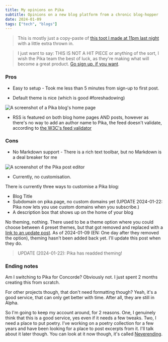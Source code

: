 ```yaml
---
title: My opinions on Pika
subtitle: Opinions on a new blog platform from a chronic blog-hopper
date: 2024-01-09
tags: ["tech", "blogs"]
---
```


> This is mostly just a copy-paste of [this toot I made at 11pm last night](https://social.lol/@la/111722937956248582) with a little extra thrown in.

> I just want to say: THIS IS NOT A HIT PIECE or anything of the sort, I wish the Pika team the best of luck, as they're making what will become a great product. [Go sign up, if you want](https://pika.page).

### Pros

- Easy to setup - Took me less than 5 minutes from sign-up to first post.

- Default theme is nice (which is good #foreshadowing)

![A screenshot of a Pika blog's home page](https://cdn.laker.tech/dottech/posts/pika/bl-home.png)

- RSS is featured on both blog home pages AND posts, however as there's no way to add an author name to Pika, the feed doesn't validate, according to [the W3C's feed validator](https://validator.w3.org/feed/check.cgi?url=https://la.pika.page/posts_feed)

### Cons

- No Markdown support - There is a rich text toolbar, but no Markdown is a deal breaker for me

![A screenshot of the Pika post editor](https://cdn.laker.tech/dottech/posts/pika/editor.png)

- Currently, no customisation.

There is currently three ways to customise a Pika blog:

- Blog Title
- Subdomain on pika.page, no custom domains yet (UPDATE 2024-01-22: Pika now lets you use custom domains when you subscribe.)
- A description box that shows up on the home of your blog

No theming, nothing.
There used to be a theme option where you could choose between 4 preset themes, but that got removed and replaced with a [link to an update post](https://pika.pika.page/posts/we-re-removing-our-theme-option-for-now).
As of 2024-01-09 (EN: One day after they removed the option), theming hasn't been added back yet. I'll update this post when they do.

> UPDATE (2024-01-22): Pika has readded theming!

### Ending notes

Am I switching to Pika for Concorde? Obviously not. I just spent 2 months creating this from scratch.

For other projects though, that don't need formatting though? Yeah, it's a good service, that can only get better with time. After all, they are still in Alpha.

So I'm going to keep my account around, for 2 reasons.
One, I genuinely think that this is a good service, yes even if it needs a few tweaks.
Two, I need a place to put poetry.
I've working on a poetry collection for a few years and have been looking for a place to post excerpts from it.
I'll talk about it later though. You can look at it now though, it's called [Neverending](https://la.pika.page).
